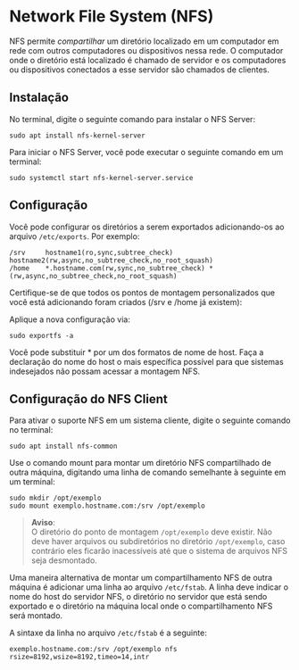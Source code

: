 # Network File System (NFS)

NFS permite *compartilhar* um diretório localizado em um computador em rede com outros computadores ou dispositivos nessa rede. O computador onde o diretório está localizado é chamado de servidor e os computadores ou dispositivos conectados a esse servidor são chamados de clientes.

## Instalação

No terminal, digite o seguinte comando para instalar o NFS Server:

```
sudo apt install nfs-kernel-server
```
Para iniciar o NFS Server, você pode executar o seguinte comando em um terminal:

```
sudo systemctl start nfs-kernel-server.service
```
## Configuração

Você pode configurar os diretórios a serem exportados adicionando-os ao arquivo `/etc/exports`. Por exemplo:

```
/srv     hostname1(ro,sync,subtree_check) hostname2(rw,async,no_subtree_check,no_root_squash)
/home    *.hostname.com(rw,sync,no_subtree_check) *(rw,async,no_subtree_check,no_root_squash)
```
Certifique-se de que todos os pontos de montagem personalizados que você está adicionando foram criados (/srv e /home já existem):

Aplique a nova configuração via:

```
sudo exportfs -a
```
Você pode substituir * por um dos formatos de nome de host. Faça a declaração do nome do host o mais específica possível para que sistemas indesejados não possam acessar a montagem NFS.

## Configuração do NFS Client

Para ativar o suporte NFS em um sistema cliente, digite o seguinte comando no terminal:

```
sudo apt install nfs-common
```
Use o comando mount para montar um diretório NFS compartilhado de outra máquina, digitando uma linha de comando semelhante à seguinte em um terminal:

```
sudo mkdir /opt/exemplo
sudo mount exemplo.hostname.com:/srv /opt/exemplo
```
>**Aviso**:  
O diretório do ponto de montagem `/opt/exemplo` deve existir. Não deve haver arquivos ou subdiretórios no diretório `/opt/exemplo`, caso contrário eles ficarão inacessíveis até que o sistema de arquivos NFS seja desmontado.

Uma maneira alternativa de montar um compartilhamento NFS de outra máquina é adicionar uma linha ao arquivo `/etc/fstab`. A linha deve indicar o nome do host do servidor NFS, o diretório no servidor que está sendo exportado e o diretório na máquina local onde o compartilhamento NFS será montado.

A sintaxe da linha no arquivo `/etc/fstab` é a seguinte:

```
exemplo.hostname.com:/srv /opt/exemplo nfs rsize=8192,wsize=8192,timeo=14,intr
```